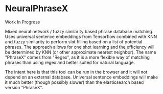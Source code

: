 # NeuralPhraseX
Work In Progress

Mixed neural network / fuzzy similarity based phrase database matching.  Uses universal sentence embeddings from Tensorflow combined with KNN and fuzzy similarity to perform slot filling based on a list of potential phrases.  The approach allows for one shot learning and the efficiency will be determined by KNN (or other approximate nearest neighbor).  The name "PhraseX" comes from "Regex", as it is a more flexible way of matching phrases than using regex and better suited for natural language.

The intent here is that this tool can be run in the browser and it will not depend on an external database.  Universal sentence embeddings will make it much better (though possibly slower) than the elasticsearch based version "PhraseX".

